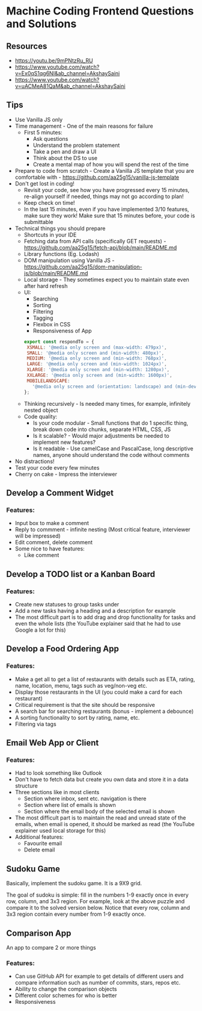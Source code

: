 # Machine Coding Frontend Questions and Solutions

## Resources
* https://youtu.be/9mPNtzRu_RU
* https://www.youtube.com/watch?v=Ex0qS1qg6NI&ab_channel=AkshaySaini
* https://www.youtube.com/watch?v=uACMeA81QaM&ab_channel=AkshaySaini

## Tips
* Use Vanilla JS only
* Time management - One of the main reasons for failure
  * First 5 minutes:
    * Ask questions
    * Understand the problem statement
    * Take a pen and draw a UI
    * Think about the DS to use
    * Create a mental map of how you will spend the rest of the time
* Prepare to code from scratch - Create a Vanilla JS template that you are comfortable with - https://github.com/aa25g15/vanilla-js-template
* Don't get lost in coding!
  * Revisit your code, see how you have progressed every 15 minutes, re-align yourself if needed, things may not go according to plan!
  * Keep check on time!
  * In the last 15 minutes, even if you have implemented 3/10 features, make sure they work! Make sure that 15 minutes before, your code is submittable
* Technical things you should prepare
  * Shortcuts in your IDE
  * Fetching data from API calls (specifically GET requests) - https://github.com/aa25g15/fetch-api/blob/main/README.md
  * Library functions (Eg. Lodash)
  * DOM manipulation using Vanilla JS - https://github.com/aa25g15/dom-manipulation-js/blob/main/README.md
  * Local storage - They sometimes expect you to maintain state even after hard refresh
  * UI:
    * Searching
    * Sorting
    * Filtering
    * Tagging
    * Flexbox in CSS
    * Responsiveness of App
    ```javascript
    export const respondTo = {
     XSMALL: '@media only screen and (max-width: 479px)',
     SMALL: '@media only screen and (min-width: 480px)',
     MEDIUM: '@media only screen and (min-width: 768px)',
     LARGE: '@media only screen and (min-width: 1024px)',
     XLARGE: '@media only screen and (min-width: 1280px)',
     XXLARGE: '@media only screen and (min-width: 1600px)',
     MOBILELANDSCAPE:
       '@media only screen and (orientation: landscape) and (min-device-width: 319px) and (max-device-width: 1024px)',
    };
    ```
  * Thinking recursively - Is needed many times, for example, infinitely nested object
  * Code quality:
    * Is your code modular - Small functions that do 1 specific thing, break down code into chunks, separate HTML, CSS, JS
    * Is it scalable? - Would major adjustments be needed to implement new features?
    * Is it readable - Use camelCase and PascalCase, long descriptive names, anyone should understand the code without comments
* No distractions!
* Test your code every few minutes
* Cherry on cake - Impress the interviewer

## Develop a Comment Widget
### Features:
* Input box to make a comment
* Reply to commment - infinite nesting (Most critical feature, interviewer will be impressed)
* Edit comment, delete comment
* Some nice to have features:
  * Like comment
  
## Develop a TODO list or a Kanban Board
### Features:
* Create new statuses to group tasks under
* Add a new tasks having a heading and a description for example
* The most difficult part is to add drag and drop functionality for tasks and even the whole lists (the YouTube explainer said that he had to use Google a lot for this)

## Develop a Food Ordering App
### Features:
* Make a get all to get a list of restaurants with details such as ETA, rating, name, location, menu, tags such as veg/non-veg etc.
* Display those restaurants in the UI (you could make a card for each restaurant)
* Critical requirement is that the site should be responsive
* A search bar for searching restaurants (bonus - implement a debounce)
* A sorting functionality to sort by rating, name, etc.
* Filtering via tags

## Email Web App or Client
### Features:
* Had to look something like Outlook
* Don't have to fetch data but create you own data and store it in a data structure
* Three sections like in most clients
  * Section where inbox, sent etc. navigation is there
  * Section where list of emails is shown
  * Section where the email body of the selected email is shown
* The most difficult part is to maintain the read and unread state of the emails, when email is opened, it should be marked as read (the YouTube explainer used local storage for this)
* Additional features:
  * Favourite email
  * Delete email

## Sudoku Game
Basically, implement the sudoku game. It is a 9X9 grid.

The goal of sudoku is simple: fill in the numbers 1-9 exactly once in every row, column, and 3x3 region. For example, look at the above puzzle and compare it to the solved version below. Notice that every row, column and 3x3 region contain every number from 1-9 exactly once.

## Comparison App
An app to compare 2 or more things

### Features:
* Can use GitHub API for example to get details of different users and compare information such as number of commits, stars, repos etc.
* Ability to change the comparison objects
* Different color schemes for who is better
* Responsiveness
